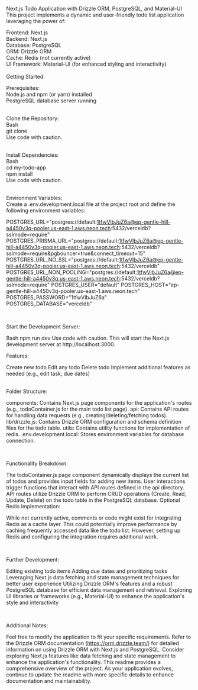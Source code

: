 Next.js Todo Application with Drizzle ORM, PostgreSQL, and Material-UI
This project implements a dynamic and user-friendly todo list application leveraging the power of:

Frontend: Next.js
<br/>
Backend: Next.js
<br/>
Database: PostgreSQL
<br/>
ORM: Drizzle ORM
<br/>
Cache: Redis (not currently active)
<br/>
UI Framework: Material-UI (for enhanced styling and interactivity)
<br/>
<br/>
Getting Started:

Prerequisites:
<br/>
Node.js and npm (or yarn) installed
<br/>
PostgreSQL database server running
<br/>
<br/>

Clone the Repository:
<br/>
Bash
<br/>
git clone 
<br/>
Use code with caution.
<br/>
<br/>

Install Dependencies:
<br/>
Bash
<br/>
cd my-todo-app
<br/>
npm install
<br/>
Use code with caution.
<br/>
<br/>

Environment Variables:
<br/>
Create a .env.development.local file at the project root and define the following environment variables:

POSTGRES_URL="postgres://default:1tfwVlbJuZ6a@ep-gentle-hill-a4450v3q-pooler.us-east-1.aws.neon.tech:5432/verceldb?sslmode=require"
POSTGRES_PRISMA_URL="postgres://default:1tfwVlbJuZ6a@ep-gentle-hill-a4450v3q-pooler.us-east-1.aws.neon.tech:5432/verceldb?sslmode=require&pgbouncer=true&connect_timeout=15"
POSTGRES_URL_NO_SSL="postgres://default:1tfwVlbJuZ6a@ep-gentle-hill-a4450v3q-pooler.us-east-1.aws.neon.tech:5432/verceldb"
POSTGRES_URL_NON_POOLING="postgres://default:1tfwVlbJuZ6a@ep-gentle-hill-a4450v3q.us-east-1.aws.neon.tech:5432/verceldb?sslmode=require"
POSTGRES_USER="default"
POSTGRES_HOST="ep-gentle-hill-a4450v3q-pooler.us-east-1.aws.neon.tech"
POSTGRES_PASSWORD="1tfwVlbJuZ6a"
POSTGRES_DATABASE="verceldb"

<br/>

Start the Development Server:

Bash
npm run dev
Use code with caution.
This will start the Next.js development server at http://localhost:3000.

Features:

Create new todo 
Edit any todo 
Delete todo 
Implement additional features as needed (e.g., edit task, due dates)

<br/>
Folder Structure:

components: Contains Next.js page components for the application's routes (e.g., todoContainer.js for the main todo list page).
api: Contains API routes for handling data requests (e.g., creating/deleting/fetching todos).
lib/drizzle.js: Contains Drizzle ORM configuration and schema definition files for the todo table.
utils: Contains utility functions for implementation of redis.
.env.development.local: Stores environment variables for database connection.

<br/>

Functionality Breakdown:

The todoContainer.js page component dynamically displays the current list of todos and provides input fields for adding new items.
User interactions trigger functions that interact with API routes defined in the api directory.
API routes utilize Drizzle ORM to perform CRUD operations (Create, Read, Update, Delete) on the todo table in the PostgreSQL database.
Optional Redis Implementation:

While not currently active, comments or code might exist for integrating Redis as a cache layer. This could potentially improve performance by caching frequently accessed data like the todo list. However, setting up Redis and configuring the integration requires additional work.

<br/>

Further Development:

Editing existing todo items
Adding due dates and prioritizing tasks
Leveraging Next.js data fetching and state management techniques for better user experience
Utilizing Drizzle ORM's features and a robust PostgreSQL database for efficient data management and retrieval. 
Exploring UI libraries or frameworks (e.g., Material-UI) to enhance the application's style and interactivity

<br/>

Additional Notes:

Feel free to modify the application to fit your specific requirements.
Refer to the Drizzle ORM documentation (https://orm.drizzle.team/) for detailed information on using Drizzle ORM with Next.js and PostgreSQL.
Consider exploring Next.js features like data fetching and state management to enhance the application's functionality.
This readme provides a comprehensive overview of the project. As your application evolves, continue to update the readme with more specific details to enhance documentation and maintainability.
